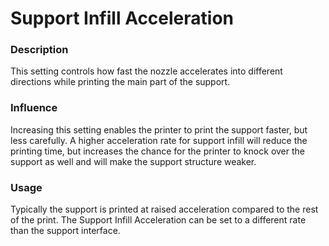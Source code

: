 Support Infill Acceleration
====
### **Description**
This setting controls how fast the nozzle accelerates into different directions while printing the main part of the support. 

### **Influence**
Increasing this setting enables the printer to print the support faster, but less carefully. A higher acceleration rate for support infill will reduce the printing time, but increases the chance for the printer to knock over the support as well and will make the support structure weaker. 

### **Usage**
Typically the support is printed at raised acceleration compared to the rest of the print. The Support Infill Acceleration can be set to a different rate than the support interface.